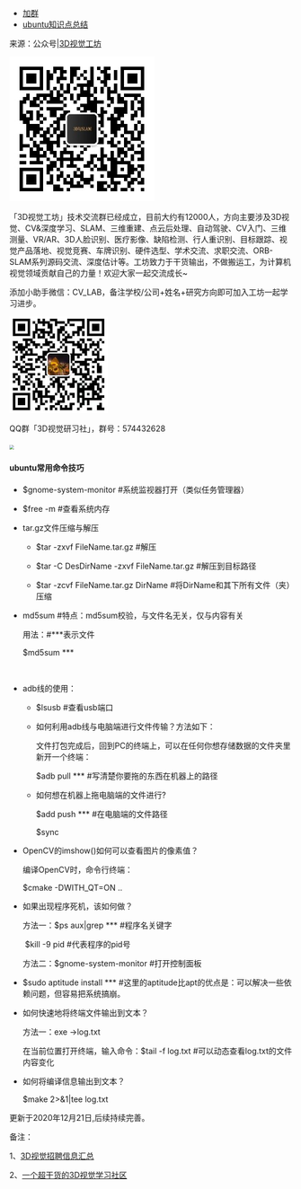 - [加群](#加群)
- [ubuntu知识点总结](#ubuntu知识点总结)

<a name="加群"></a>

来源：公众号|[3D视觉工坊](https://mp.weixin.qq.com/s/weShDMbGTf0amg1qu_t8cw)

![](imgs/公众号.jpg#center)

「3D视觉工坊」技术交流群已经成立，目前大约有12000人，方向主要涉及3D视觉、CV&深度学习、SLAM、三维重建、点云后处理、自动驾驶、CV入门、三维测量、VR/AR、3D人脸识别、医疗影像、缺陷检测、行人重识别、目标跟踪、视觉产品落地、视觉竞赛、车牌识别、硬件选型、学术交流、求职交流、ORB-SLAM系列源码交流、深度估计等。工坊致力于干货输出，不做搬运工，为计算机视觉领域贡献自己的力量！欢迎大家一起交流成长~

添加小助手微信：CV_LAB，备注学校/公司+姓名+研究方向即可加入工坊一起学习进步。

<img src="imgs/微信.jpg#" style="zoom:50%;" />

QQ群「3D视觉研习社」，群号：574432628

<img src="imgs/QQ群.jpg#" style="zoom:50%;" />

<a name="ubuntu知识点总结"></a>

#### ubuntu常用命令技巧

- $gnome-system-monitor    #系统监视器打开（类似任务管理器）

  

- $free -m #查看系统内存

  

- tar.gz文件压缩与解压

  - $tar -zxvf FileName.tar.gz  #解压

  - $tar -C DesDirName -zxvf FileName.tar.gz #解压到目标路径

  - $tar -zcvf FileName.tar.gz DirName  #将DirName和其下所有文件（夹）压缩

    

- md5sum #特点：md5sum校验，与文件名无关，仅与内容有关

  用法：#***表示文件

  $md5sum ***               

  ​            

- adb线的使用：

  - $lsusb  #查看usb端口

  - 如何利用adb线与电脑端进行文件传输？方法如下：

    文件打包完成后，回到PC的终端上，可以在任何你想存储数据的文件夹里新开一个终端：

     $adb pull  ***  #写清楚你要拖的东西在机器上的路径

  - 如何想在机器上拖电脑端的文件进行?

    $add push *** #在电脑端的文件路径

    $sync

     

- OpenCV的imshow()如何可以查看图片的像素值？

  编译OpenCV时，命令行终端：

  $cmake -DWITH_QT=ON ..



- 如果出现程序死机，该如何做？

  方法一：$ps aux|grep *** #程序名关键字

  ​                $kill -9 pid #代表程序的pid号

  方法二：$gnome-system-monitor #打开控制面板

- $sudo aptitude install *** #这里的aptitude比apt的优点是：可以解决一些依赖问题，但容易把系统搞崩。

  

- 如何快速地将终端文件输出到文本？

  方法一：exe ->log.txt 

   在当前位置打开终端，输入命令：$tail -f log.txt #可以动态查看log.txt的文件内容变化

  

- 如何将编译信息输出到文本？

  $make 2>&1|tee log.txt 

更新于2020年12月21日,后续持续完善。

备注：

1、[3D视觉招聘信息汇总](https://github.com/qxiaofan/awesome-Computer-Vision-Algorithm-Jobs)

2、[一个超干货的3D视觉学习社区](https://mp.weixin.qq.com/s/weShDMbGTf0amg1qu_t8cw)






